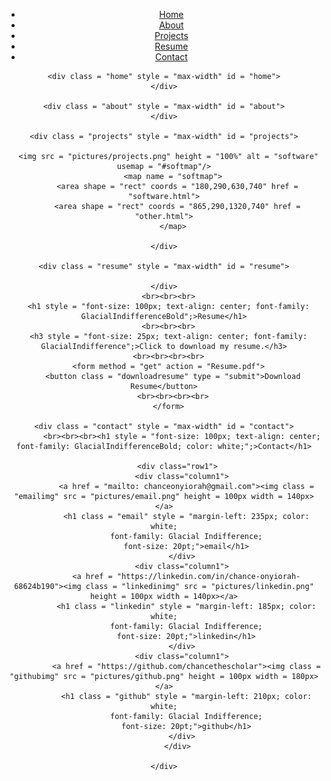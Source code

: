 <html>
<head>
  <title>Chance Onyiorah Personal Website</title>
  <link href = "style.css" rel = "stylesheet" type = "text/css">
</head>

<body>
  <header>
    <div class = "row">
      <ul class = "main-nav">
        <li><a href = "#home"> Home </a></li>
        <li><a href = "#about"> About </a></li>
        <li><a href = "#projects"> Projects </a></li>
        <li><a href = "#resume"> Resume </a></li>
        <li><a href = "#contact"> Contact </a></li>
      </ul>
    </div>

    <div class = "home" style = "max-width" id = "home">
    </div>

    <div class = "about" style = "max-width" id = "about">
    </div>

    <div class = "projects" style = "max-width" id = "projects">

      <img src = "pictures/projects.png" height = "100%" alt = "software" usemap = "#softmap"/>
        <map name = "softmap">
          <area shape = "rect" coords = "180,290,630,740" href = "software.html">
          <area shape = "rect" coords = "865,290,1320,740" href = "other.html">
        </map>

    </div>

    <div class = "resume" style = "max-width" id = "resume">

    </div>
      <br><br><br>
      <h1 style = "font-size: 100px; text-align: center; font-family: GlacialIndifferenceBold";>Resume</h1>
      <br><br><br>
      <h3 style = "font-size: 25px; text-align: center; font-family: GlacialIndifference";>Click to download my resume.</h3>
      <br><br><br><br>
      <form method = "get" action = "Resume.pdf">
        <button class = "downloadresume" type = "submit">Download Resume</button>
        <br><br><br><br>
      </form>

    <div class = "contact" style = "max-width" id = "contact">
            <br><br><br><h1 style = "font-size: 100px; text-align: center; font-family: GlacialIndifferenceBold; color: white;";>Contact</h1>

          <div class="row1">
            <div class="column1">
              <a href = "mailto: chanceonyiorah@gmail.com"><img class = "emailimg" src = "pictures/email.png" height = 100px width = 140px></a>
              <h1 class = "email" style = "margin-left: 235px; color: white;
              font-family: Glacial Indifference;
              font-size: 20pt;">email</h1>
            </div>
            <div class="column1">
              <a href = "https://linkedin.com/in/chance-onyiorah-68624b190"><img class = "linkedinimg" src = "pictures/linkedin.png" height = 100px width = 140px></a>
              <h1 class = "linkedin" style = "margin-left: 185px; color: white;
              font-family: Glacial Indifference;
              font-size: 20pt;">linkedin</h1>
            </div>
            <div class="column1">
              <a href = "https://github.com/chancethescholar"><img class = "githubimg" src = "pictures/github.png" height = 100px width = 180px></a>
              <h1 class = "github" style = "margin-left: 210px; color: white;
              font-family: Glacial Indifference;
              font-size: 20pt;">github</h1>
            </div>
          </div>

    </div>

  </header>
</body>
</html>
